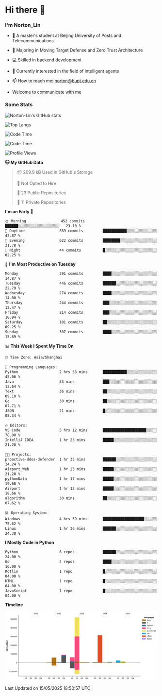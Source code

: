 
# Hi there 👋

### I'm Norton_Lin
- 🏫 A master's student at Beijing University of Posts and Telecommunications.
- 🌱 Majoring in Moving Target Defense and Zero Trust Architecture
- 💻 Skilled in backend development
- 🤖 Currently interested in the field of intelligent agents
- 📫 How to reach me: [norton@bupt.edu.cn](mailto:norton@bupt.edu.cn)

- Welcome to communicate with me

### Some Stats
![Norton-Lin's GitHub stats](https://github-readme-stats.vercel.app/api?username=Norton-Lin&count_private=true&show_icons=true&theme=radical)

![Top Langs](https://github-readme-stats.vercel.app/api/top-langs/?username=Norton-Lin&langs_count=10&layout=compact)

![Code Time](https://github-readme-stats.vercel.app/api/wakatime?username=Norton_Lin)

<!--START_SECTION:waka-->
![Code Time](http://img.shields.io/badge/Code%20Time-972%20hrs%2025%20mins-blue)

![Profile Views](http://img.shields.io/badge/Profile%20Views-0-blue)

**🐱 My GitHub Data** 

> 📦 209.9 kB Used in GitHub's Storage 
 > 
> 🚫 Not Opted to Hire
 > 
> 📜 23 Public Repositories 
 > 
> 🔑 11 Private Repositories 
 > 
**I'm an Early 🐤** 

```text
🌞 Morning                452 commits         ██████░░░░░░░░░░░░░░░░░░░   23.10 % 
🌆 Daytime                839 commits         ███████████░░░░░░░░░░░░░░   42.87 % 
🌃 Evening                622 commits         ████████░░░░░░░░░░░░░░░░░   31.78 % 
🌙 Night                  44 commits          █░░░░░░░░░░░░░░░░░░░░░░░░   02.25 % 
```
📅 **I'm Most Productive on Tuesday** 

```text
Monday                   291 commits         ████░░░░░░░░░░░░░░░░░░░░░   14.87 % 
Tuesday                  446 commits         ██████░░░░░░░░░░░░░░░░░░░   22.79 % 
Wednesday                274 commits         ████░░░░░░░░░░░░░░░░░░░░░   14.00 % 
Thursday                 244 commits         ███░░░░░░░░░░░░░░░░░░░░░░   12.47 % 
Friday                   214 commits         ███░░░░░░░░░░░░░░░░░░░░░░   10.94 % 
Saturday                 181 commits         ██░░░░░░░░░░░░░░░░░░░░░░░   09.25 % 
Sunday                   307 commits         ████░░░░░░░░░░░░░░░░░░░░░   15.69 % 
```


📊 **This Week I Spent My Time On** 

```text
🕑︎ Time Zone: Asia/Shanghai

💬 Programming Languages: 
Python                   2 hrs 58 mins       ███████████░░░░░░░░░░░░░░   45.06 % 
Java                     53 mins             ███░░░░░░░░░░░░░░░░░░░░░░   13.64 % 
Text                     36 mins             ██░░░░░░░░░░░░░░░░░░░░░░░   09.10 % 
Go                       30 mins             ██░░░░░░░░░░░░░░░░░░░░░░░   07.71 % 
JSON                     21 mins             █░░░░░░░░░░░░░░░░░░░░░░░░   05.34 % 

🔥 Editors: 
VS Code                  5 hrs 12 mins       ████████████████████░░░░░   78.80 % 
IntelliJ IDEA            1 hr 23 mins        █████░░░░░░░░░░░░░░░░░░░░   21.20 % 

🐱‍💻 Projects: 
proactive-ddos-defender  1 hr 35 mins        ██████░░░░░░░░░░░░░░░░░░░   24.24 % 
Airport_Web              1 hr 23 mins        █████░░░░░░░░░░░░░░░░░░░░   21.20 % 
pythonData               1 hr 17 mins        █████░░░░░░░░░░░░░░░░░░░░   19.68 % 
Airport                  1 hr 13 mins        █████░░░░░░░░░░░░░░░░░░░░   18.66 % 
algorithm                30 mins             ██░░░░░░░░░░░░░░░░░░░░░░░   07.62 % 

💻 Operating System: 
Windows                  4 hrs 59 mins       ███████████████████░░░░░░   75.62 % 
Linux                    1 hr 36 mins        ██████░░░░░░░░░░░░░░░░░░░   24.38 % 
```

**I Mostly Code in Python** 

```text
Python                   6 repos             ██████░░░░░░░░░░░░░░░░░░░   24.00 % 
Go                       4 repos             ████░░░░░░░░░░░░░░░░░░░░░   16.00 % 
Kotlin                   1 repo              █░░░░░░░░░░░░░░░░░░░░░░░░   04.00 % 
HTML                     1 repo              █░░░░░░░░░░░░░░░░░░░░░░░░   04.00 % 
JavaScript               1 repo              █░░░░░░░░░░░░░░░░░░░░░░░░   04.00 % 
```



**Timeline**

![Lines of Code chart](https://raw.githubusercontent.com/Norton-Lin/Norton-Lin/main/assets/bar_graph.png)


 Last Updated on 15/05/2025 18:50:57 UTC
<!--END_SECTION:waka-->
